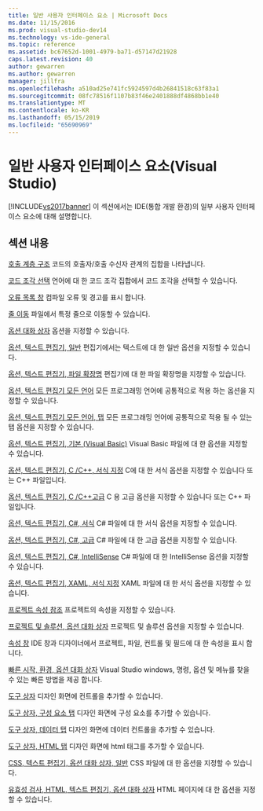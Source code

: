 ```yaml
---
title: 일반 사용자 인터페이스 요소 | Microsoft Docs
ms.date: 11/15/2016
ms.prod: visual-studio-dev14
ms.technology: vs-ide-general
ms.topic: reference
ms.assetid: bc67652d-1001-4979-ba71-d57147d21928
caps.latest.revision: 40
author: gewarren
ms.author: gewarren
manager: jillfra
ms.openlocfilehash: a510ad25e741fc5924597d4b26841518c63f83a1
ms.sourcegitcommit: 08fc78516f1107b83f46e2401888df4868bb1e40
ms.translationtype: MT
ms.contentlocale: ko-KR
ms.lasthandoff: 05/15/2019
ms.locfileid: "65690969"
---
```

# <a name="general-user-interface-elements-visual-studio"></a>일반 사용자 인터페이스 요소(Visual Studio)
[!INCLUDE[vs2017banner](../../includes/vs2017banner.md)]
이 섹션에서는 IDE(통합 개발 환경)의 일부 사용자 인터페이스 요소에 대해 설명합니다.

## <a name="in-this-section"></a>섹션 내용
 [호출 계층 구조](../../ide/reference/call-hierarchy.md) 코드의 호출자/호출 수신자 관계의 집합을 나타냅니다.

 [코드 조각 선택](../../ide/reference/code-snippet-picker.md) 언어에 대 한 코드 조각 집합에서 코드 조각을 선택할 수 있습니다.

 [오류 목록 창](../../ide/reference/error-list-window.md) 컴파일 오류 및 경고를 표시 합니다.

 [줄 이동](../../ide/reference/go-to-line.md) 파일에서 특정 줄으로 이동할 수 있습니다.

 [옵션 대화 상자](../../ide/reference/options-dialog-box-visual-studio.md) 옵션을 지정할 수 있습니다.

 [옵션, 텍스트 편집기, 일반](../../ide/reference/options-text-editor-general.md) 편집기에서는 텍스트에 대 한 일반 옵션을 지정할 수 있습니다.

 [옵션, 텍스트 편집기, 파일 확장명](../../ide/reference/options-text-editor-file-extension.md) 편집기에 대 한 파일 확장명을 지정할 수 있습니다.

 [옵션, 텍스트 편집기 모든 언어](../../ide/reference/options-text-editor-all-languages.md) 모든 프로그래밍 언어에 공통적으로 적용 하는 옵션을 지정할 수 있습니다.

 [옵션, 텍스트 편집기 모든 언어, 탭](../../ide/reference/options-text-editor-all-languages-tabs.md) 모든 프로그래밍 언어에 공통적으로 적용 될 수 있는 탭 옵션을 지정할 수 있습니다.

 [옵션, 텍스트 편집기, 기본 (Visual Basic)](../../ide/reference/options-text-editor-basic-visual-basic.md) Visual Basic 파일에 대 한 옵션을 지정할 수 있습니다.

 [옵션, 텍스트 편집기, C /C++, 서식 지정](../../ide/reference/options-text-editor-c-cpp-formatting.md) C에 대 한 서식 옵션을 지정할 수 있습니다 또는 C++ 파일입니다.

 [옵션, 텍스트 편집기, C /C++고급](../../ide/reference/options-text-editor-c-cpp-advanced.md) C 용 고급 옵션을 지정할 수 있습니다 또는 C++ 파일입니다.

 [옵션, 텍스트 편집기, C#, 서식](../../ide/reference/options-text-editor-csharp-formatting.md) C# 파일에 대 한 서식 옵션을 지정할 수 있습니다.

 [옵션, 텍스트 편집기, C#, 고급](../../ide/reference/options-text-editor-csharp-advanced.md) C# 파일에 대 한 고급 옵션을 지정할 수 있습니다.

 [옵션, 텍스트 편집기, C#, IntelliSense](../../ide/reference/options-text-editor-csharp-intellisense.md) C# 파일에 대 한 IntelliSense 옵션을 지정할 수 있습니다.

 [옵션, 텍스트 편집기, XAML, 서식 지정](../../ide/reference/options-text-editor-xaml-formatting.md) XAML 파일에 대 한 서식 옵션을 지정할 수 있습니다.

 [프로젝트 속성 참조](../../ide/reference/project-properties-reference.md) 프로젝트의 속성을 지정할 수 있습니다.

 [프로젝트 및 솔루션, 옵션 대화 상자](../../ide/reference/projects-and-solutions-options-dialog-box.md) 프로젝트 및 솔루션 옵션을 지정할 수 있습니다.

 [속성 창](../../ide/reference/properties-window.md) IDE 창과 디자이너에서 프로젝트, 파일, 컨트롤 및 필드에 대 한 속성을 표시 합니다.

 [빠른 시작, 환경, 옵션 대화 상자](../../ide/reference/quick-launch-environment-options-dialog-box.md) Visual Studio windows, 명령, 옵션 및 메뉴를 찾을 수 있는 빠른 방법을 제공 합니다.

 [도구 상자](../../ide/reference/toolbox.md) 디자인 화면에 컨트롤을 추가할 수 있습니다.

 [도구 상자, 구성 요소 탭](../../ide/reference/toolbox-components-tab.md) 디자인 화면에 구성 요소를 추가할 수 있습니다.

 [도구 상자, 데이터 탭](../../ide/reference/toolbox-data-tab.md) 디자인 화면에 데이터 컨트롤을 추가할 수 있습니다.

 [도구 상자, HTML 탭](../../ide/reference/toolbox-html-tab.md) 디자인 화면에 html 태그를 추가할 수 있습니다.

 [CSS, 텍스트 편집기, 옵션 대화 상자, 일반](https://msdn.microsoft.com/library/b33a7617-e69d-4a11-938e-2e218a34a10c) CSS 파일에 대 한 옵션을 지정할 수 있습니다.

 [유효성 검사, HTML, 텍스트 편집기, 옵션 대화 상자](https://msdn.microsoft.com/library/9c24ecfe-263e-4bf1-88de-d01be3992863) HTML 페이지에 대 한 옵션을 지정할 수 있습니다.